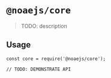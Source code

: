 # `@noaejs/core`

> TODO: description

## Usage

```
const core = require('@noaejs/core');

// TODO: DEMONSTRATE API
```
